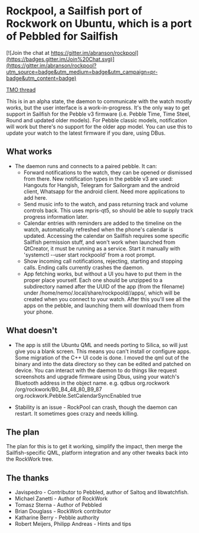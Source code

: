 # Rockpool, a Sailfish port of Rockwork on Ubuntu, which is a port of Pebbled for Sailfish

[![Join the chat at https://gitter.im/abranson/rockpool](https://badges.gitter.im/Join%20Chat.svg)](https://gitter.im/abranson/rockpool?utm_source=badge&utm_medium=badge&utm_campaign=pr-badge&utm_content=badge)

[TMO thread](http://talk.maemo.org/showthread.php?t=96490) 

This is in an alpha state, the daemon to communicate with the watch mostly works, but the user interface is a work-in-progress. It's the only way to get support in Sailfish for the Pebble v3 firmware (i.e. Pebble Time, Time Steel, Round and updated older models). For Pebble classic models, notification will work but there's no support for the older app model. You can use this to update your watch to the latest firmware if you dare, using DBus.

## What works

* The daemon runs and connects to a paired pebble. It can:
    * Forward notifications to the watch, they can be opened or dismissed from there. New notification types in the pebble v3 are used: Hangouts for Hangish, Telegram for Sailorgram and the android client, Whatsapp for the android client. Need more applications to add here.
    * Send music info to the watch, and pass returning track and volume controls back. This uses mpris-qt5, so should be able to supply track progress information later.
    * Calendar entries with reminders are added to the timeline on the watch, automatically refreshed when the phone's calendar is updated. Accessing the calendar on Sailfish requires some specific Sailfish permission stuff, and won't work when launched from QtCreator, it must be running as a service. Start it manually with 'systemctl --user start rockpoold' from a root prompt.
    * Show incoming call notifications, rejecting, starting and stopping calls. Ending calls currently crashes the daemon.
    * App fetching works, but without a UI you have to put them in the proper place yourself. Each one should be unzipped to a subdirectory named  after the UUID of the app (from the filename) under /home/nemo/.local/share/rockpoold/<bluetooth addr>/apps/, which will be created when you connect to your watch. After this you'll see all the apps on the pebble, and launching them will download them from your phone.

## What doesn't

* The app is still the Ubuntu QML and needs porting to Silica, so will just give you a blank screen. This means you can't install or configure apps. Some migration of the C++ UI code is done. I moved the qml out of the binary and into the data directory so they can be edited and patched on device. You can interact with the daemon to do things like request screenshots and upgrade firmware using Dbus, using your watch's Bluetooth address in the object name. e.g. 
    qdbus org.rockwork /org/rockwork/B0_B4_48_80_B9_87 org.rockwork.Pebble.SetCalendarSyncEnabled true

* Stability is an issue - RockPool can crash, though the daemon can restart. It sometimes goes crazy and needs killing. 

## The plan

The plan for this is to get it working, simplify the impact, then merge the Sailfish-specific QML, platform integration and any other tweaks back into the RockWork tree.

## The thanks

* Javispedro - Contributor to Pebbled, author of Saltoq and libwatchfish.
* Michael Zanetti - Author of RockWork
* Tomasz Sterna - Author of Pebbled
* Brian Douglass - RockWork contributor
* Katharine Berry - Pebble authority
* Robert Meijers, Philipp Andreas - Hints and tips